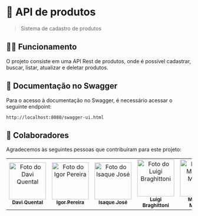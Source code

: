 # 🔰 API de produtos

> Sistema de cadastro de produtos

## 👨‍💻 Funcionamento

O projeto consiste em uma API Rest de produtos, onde é possível cadastrar, buscar, listar, atualizar e deletar produtos.

## 📖 Documentação no Swagger

Para o acesso à documentação no Swagger, é necessário acessar o seguinte endpoint:

```http://localhost:8080/swagger-ui.html```

## 🤝 Colaboradores

Agradecemos às seguintes pessoas que contribuíram para este projeto:

<table>
  <tr>
    <td align="center">
      <a href="https://github.com/DaviQuental">
        <img src="https://media-exp1.licdn.com/dms/image/C5603AQEyPKxA1LH6Uw/profile-displayphoto-shrink_800_800/0/1642017466390?e=1669852800&v=beta&t=p2pSP72OmFZkXpN8cOiTBemG-fcjoA0T1ow-26t6noA" width="100px;" alt="Foto do Davi Quental"/><br>
        <sub>
          <b>Davi Quental</b>
        </sub>
      </a>
    </td>
    <td align="center">
      <a href="https://github.com/i-grr">
        <img src="https://avatars.githubusercontent.com/u/68043835?v=4" width="100px;" alt="Foto do Igor Pereira"/><br>
        <sub>
          <b>Igor Pereira</b>
        </sub>
      </a>
    </td>
    <td align="center">
      <a href="https://github.com/lsaque">
        <img src="https://avatars.githubusercontent.com/u/67837824?v=4" width="100px;" alt="Foto do Isaque José"/><br>
        <sub>
          <b>Isaque José</b>
        </sub>
      </a>
    </td><td align="center">
      <a href="https://github.com/Luigi-Braghittoni">
        <img src="https://media-exp1.licdn.com/dms/image/C4D03AQFXmDpeO-GDww/profile-displayphoto-shrink_800_800/0/1600113557537?e=1669852800&v=beta&t=oTxHhW8oBnhl-KzTqXhX4VuYR3S4lj99N3dR_tUbgYg" width="100px;" alt="Foto do Luigi Braghittoni"/><br>
        <sub>
          <b>Luigi Braghittoni</b>
        </sub>
      </a>
    </td><td align="center">
      <a href="https://github.com/Mat-Moreira">
        <img src="https://media-exp1.licdn.com/dms/image/D4E03AQGJp-x2QdmN1Q/profile-displayphoto-shrink_800_800/0/1649202857843?e=1669852800&v=beta&t=iIAQ_qrjZdK_FXT07lPlFvlLErHh1wXiJfU6IJda94Y" width="100px;" alt="Foto do Matheus Moreira"/><br>
        <sub>
          <b>Matheus Moreira</b>
        </sub>
      </a>
    </td>
  </tr>
</table>